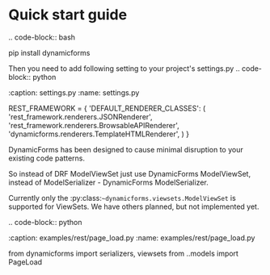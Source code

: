 Quick start guide
=================

.. code-block:: bash

   pip install dynamicforms

Then you need to add following setting to your project's settings.py
.. code-block:: python

   :caption: settings.py
   :name: settings.py

   REST_FRAMEWORK = {
       'DEFAULT_RENDERER_CLASSES': (
           'rest_framework.renderers.JSONRenderer',
           'rest_framework.renderers.BrowsableAPIRenderer',
           'dynamicforms.renderers.TemplateHTMLRenderer',
       )
   }


DynamicForms has been designed to cause minimal disruption to your existing code patterns.

So instead of DRF ModelViewSet just use DynamicForms ModelViewSet, instead of ModelSerializer - DynamicForms
ModelSerializer.

Currently only the :py:class:`~dynamicforms.viewsets.ModelViewSet` is supported for ViewSets. We have others planned,
but not implemented yet.

.. code-block:: python

   :caption: examples/rest/page_load.py
   :name: examples/rest/page_load.py

   from dynamicforms import serializers, viewsets
   from ..models import PageLoad


